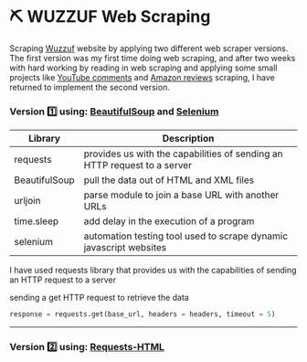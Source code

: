 # :pick: WUZZUF Web Scraping 
Scraping [Wuzzuf](https://wuzzuf.net/jobs/egypt) website by applying two different web scraper versions. The first version was my first time doing web scraping, and after two weeks with hard working by reading in web scraping and applying some small projects like [YouTube comments](https://github.com/MoamenAlaa0/YouTube_Comments_WebScraping) and [Amazon reviews](https://github.com/MoamenAlaa0/Amazon_WebScraping) scraping, 
I have returned to implement the second version.

### Version :one: using: [BeautifulSoup](https://www.crummy.com/software/BeautifulSoup/bs4/doc/) and [Selenium](https://selenium-python.readthedocs.io/getting-started.html)

| Library | Description |
| --- | --- |
| requests | provides us with the capabilities of sending an HTTP request to a server |
| BeautifulSoup | pull the data out of HTML and XML files |
| urljoin | parse module to join a base URL with another URLs |
| time.sleep | add delay in the execution of a program |
| selenium | automation testing tool used to scrape dynamic javascript websites |


I have used requests library that provides us with the capabilities of sending an HTTP request to a server

sending a get HTTP request to retrieve the data 
```python
response = requests.get(base_url, headers = headers, timeout = 5)

```


-----
### Version :two: using: [Requests-HTML](https://requests.readthedocs.io/projects/requests-html/en/latest/)



